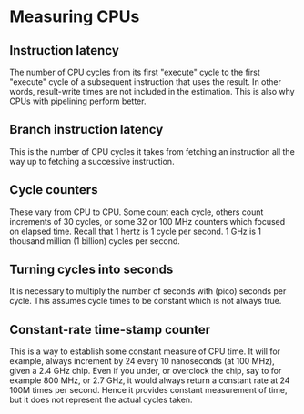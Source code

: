 # Measuring CPUs

## Instruction latency
The number of CPU cycles from its first "execute" cycle to the first "execute" cycle of a subsequent instruction that uses the result. In other words, result-write times are not included in the estimation.
This is also why CPUs with pipelining perform better.

## Branch instruction latency
This is the number of CPU cycles it takes from fetching an instruction all the way up to fetching a successive instruction. 

## Cycle counters
These vary from CPU to CPU. Some count each cycle, others count increments of 30 cycles, or some 32 or 100 MHz counters which focused on elapsed time. Recall that 1 hertz is 1 cycle per second. 1 GHz is 1 thousand million (1 billion) cycles per second.

## Turning cycles into seconds
It is necessary to multiply the number of seconds with (pico) seconds per cycle. This assumes cycle times to be constant which is not always true.

## Constant-rate time-stamp counter
This is a way to establish some constant measure of CPU time. It will for example, always increment by 24 every 10 nanoseconds (at 100 MHz), given a 2.4 GHz chip. Even if you under, or overclock the chip, say to for example 800 MHz, or 2.7 GHz, it would always return a constant rate at 24 100M times per second. Hence it provides constant measurement of time, but it does not represent the actual cycles taken. 